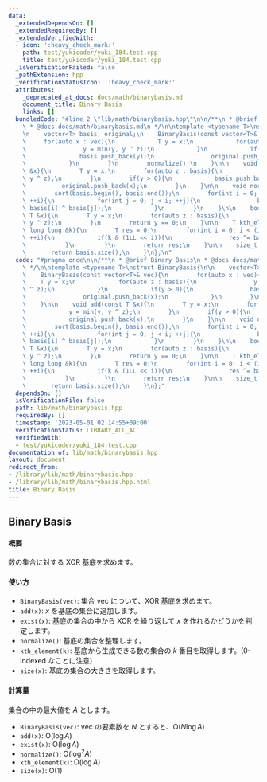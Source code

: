 ```yaml
---
data:
  _extendedDependsOn: []
  _extendedRequiredBy: []
  _extendedVerifiedWith:
  - icon: ':heavy_check_mark:'
    path: test/yukicoder/yuki_184.test.cpp
    title: test/yukicoder/yuki_184.test.cpp
  _isVerificationFailed: false
  _pathExtension: hpp
  _verificationStatusIcon: ':heavy_check_mark:'
  attributes:
    _deprecated_at_docs: docs/math/binarybasis.md
    document_title: Binary Basis
    links: []
  bundledCode: "#line 2 \"lib/math/binarybasis.hpp\"\n\n/**\n * @brief Binary Basis\n\
    \ * @docs docs/math/binarybasis.md\n */\n\ntemplate <typename T>\nstruct BinaryBasis{\n\
    \n    vector<T> basis, original;\n    BinaryBasis(const vector<T>& vec){\n   \
    \     for(auto x : vec){\n            T y = x;\n            for(auto z : basis){\n\
    \                y = min(y, y ^ z);\n            }\n            if(y > 0){\n \
    \               basis.push_back(y);\n                original.push_back(x);\n\
    \            }\n        }\n        normalize();\n    }\n\n    void add(const T\
    \ &x){\n        T y = x;\n        for(auto z : basis){\n            y = min(y,\
    \ y ^ z);\n        }\n        if(y > 0){\n            basis.push_back(y);\n  \
    \          original.push_back(x);\n        }\n    }\n\n    void normalize(){\n\
    \        sort(basis.begin(), basis.end());\n        for(int i = 0; i < (int) basis.size();\
    \ ++i){\n            for(int j = 0; j < i; ++j){\n                basis[i] = min(basis[i],\
    \ basis[i] ^ basis[j]);\n            }\n        }\n    }\n\n    bool exist(const\
    \ T &x){\n        T y = x;\n        for(auto z : basis){\n            y = min(y,\
    \ y ^ z);\n        }\n        return y == 0;\n    }\n\n    T kth_element(const\
    \ long long &k){\n        T res = 0;\n        for(int i = 0; i < (int) basis.size();\
    \ ++i){\n            if(k & (1LL << i)){\n                res ^= basis[i];\n \
    \           }\n        }\n        return res;\n    }\n\n    size_t size(){\n \
    \       return basis.size();\n    }\n};\n"
  code: "#pragma once\n\n/**\n * @brief Binary Basis\n * @docs docs/math/binarybasis.md\n\
    \ */\n\ntemplate <typename T>\nstruct BinaryBasis{\n\n    vector<T> basis, original;\n\
    \    BinaryBasis(const vector<T>& vec){\n        for(auto x : vec){\n        \
    \    T y = x;\n            for(auto z : basis){\n                y = min(y, y\
    \ ^ z);\n            }\n            if(y > 0){\n                basis.push_back(y);\n\
    \                original.push_back(x);\n            }\n        }\n        normalize();\n\
    \    }\n\n    void add(const T &x){\n        T y = x;\n        for(auto z : basis){\n\
    \            y = min(y, y ^ z);\n        }\n        if(y > 0){\n            basis.push_back(y);\n\
    \            original.push_back(x);\n        }\n    }\n\n    void normalize(){\n\
    \        sort(basis.begin(), basis.end());\n        for(int i = 0; i < (int) basis.size();\
    \ ++i){\n            for(int j = 0; j < i; ++j){\n                basis[i] = min(basis[i],\
    \ basis[i] ^ basis[j]);\n            }\n        }\n    }\n\n    bool exist(const\
    \ T &x){\n        T y = x;\n        for(auto z : basis){\n            y = min(y,\
    \ y ^ z);\n        }\n        return y == 0;\n    }\n\n    T kth_element(const\
    \ long long &k){\n        T res = 0;\n        for(int i = 0; i < (int) basis.size();\
    \ ++i){\n            if(k & (1LL << i)){\n                res ^= basis[i];\n \
    \           }\n        }\n        return res;\n    }\n\n    size_t size(){\n \
    \       return basis.size();\n    }\n};"
  dependsOn: []
  isVerificationFile: false
  path: lib/math/binarybasis.hpp
  requiredBy: []
  timestamp: '2023-05-01 02:14:55+09:00'
  verificationStatus: LIBRARY_ALL_AC
  verifiedWith:
  - test/yukicoder/yuki_184.test.cpp
documentation_of: lib/math/binarybasis.hpp
layout: document
redirect_from:
- /library/lib/math/binarybasis.hpp
- /library/lib/math/binarybasis.hpp.html
title: Binary Basis
---
```

## Binary Basis

#### 概要

数の集合に対する XOR 基底を求めます。

#### 使い方

- `BinaryBasis(vec)`: 集合 vec について、XOR 基底を求めます。
- `add(x)`: $x$ を基底の集合に追加します。
- `exist(x)`: 基底の集合の中から XOR を繰り返して $x$ を作れるかどうかを判定します。
- `normalize()`: 基底の集合を整理します。
- `kth_element(k)`: 基底から生成できる数の集合の $k$ 番目を取得します。(0-indexed なことに注意)
- `size(x)`: 基底の集合の大きさを取得します。

#### 計算量

集合の中の最大値を $A$ とします。

- `BinaryBasis(vec)`: vec の要素数を $N$ とすると、$\mathrm{O}(N \log A)$
- `add(x)`: $\mathrm{O}(\log A)$
- `exist(x)`: $\mathrm{O}(\log A)$
- `normalize()`: $\mathrm{O}(\log^2 A)$
- `kth_element(k)`: $\mathrm{O}(\log A)$
- `size(x)`: $\mathrm{O}(1)$